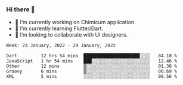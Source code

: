 ### Hi there 👋

<!--
**devcat37/devcat37** is a ✨ _special_ ✨ repository because its `README.md` (this file) appears on your GitHub profile.-->


- 🔭 I’m currently working on Chimicum application.
- 🌱 I’m currently learning Flutter/Dart.
- 👯 I’m looking to collaborate with UI designers.
<!-- - 🤔 I’m looking for help with ... -->

<!--START_SECTION:waka-->
```text
Week: 23 January, 2022 - 29 January, 2022

Dart         12 hrs 54 mins  █████████████████████░░░░   84.10 % 
JavaScript   1 hr 54 mins    ███░░░░░░░░░░░░░░░░░░░░░░   12.46 % 
Other        12 mins         ▒░░░░░░░░░░░░░░░░░░░░░░░░   01.38 % 
Groovy       6 mins          ▒░░░░░░░░░░░░░░░░░░░░░░░░   00.69 % 
XML          5 mins          ░░░░░░░░░░░░░░░░░░░░░░░░░   00.56 % 
```
<!--END_SECTION:waka-->
